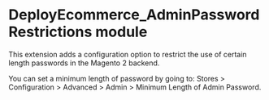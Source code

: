 # DeployEcommerce_AdminPasswordRestrictions module

This extension adds a configuration option to restrict the use of certain 
length passwords in the Magento 2 backend.

You can set a minimum length of password by going to:
Stores > Configuration > Advanced > Admin > Minimum Length of Admin Password.
